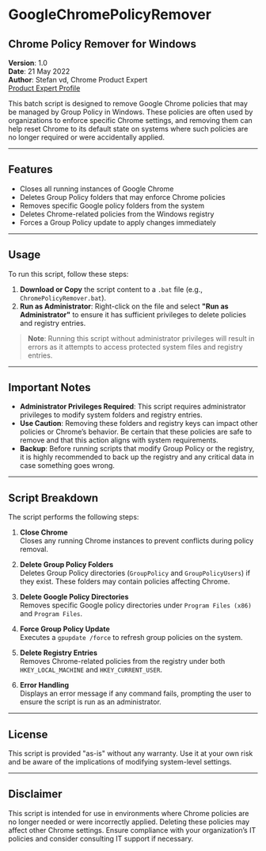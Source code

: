 # GoogleChromePolicyRemover
## Chrome Policy Remover for Windows

**Version**: 1.0  
**Date**: 21 May 2022  
**Author**: Stefan vd, Chrome Product Expert  
[Product Expert Profile](https://productexperts.withgoogle.com)

This batch script is designed to remove Google Chrome policies that may be managed by Group Policy in Windows. These policies are often used by organizations to enforce specific Chrome settings, and removing them can help reset Chrome to its default state on systems where such policies are no longer required or were accidentally applied.

---

## Features

- Closes all running instances of Google Chrome
- Deletes Group Policy folders that may enforce Chrome policies
- Removes specific Google policy folders from the system
- Deletes Chrome-related policies from the Windows registry
- Forces a Group Policy update to apply changes immediately

---

## Usage

To run this script, follow these steps:

1. **Download or Copy** the script content to a `.bat` file (e.g., `ChromePolicyRemover.bat`).
2. **Run as Administrator**: Right-click on the file and select **"Run as Administrator"** to ensure it has sufficient privileges to delete policies and registry entries.

> **Note**: Running this script without administrator privileges will result in errors as it attempts to access protected system files and registry entries.

---

## Important Notes

- **Administrator Privileges Required**: This script requires administrator privileges to modify system folders and registry entries.
- **Use Caution**: Removing these folders and registry keys can impact other policies or Chrome’s behavior. Be certain that these policies are safe to remove and that this action aligns with system requirements.
- **Backup**: Before running scripts that modify Group Policy or the registry, it is highly recommended to back up the registry and any critical data in case something goes wrong.

---

## Script Breakdown

The script performs the following steps:

1. **Close Chrome**  
   Closes any running Chrome instances to prevent conflicts during policy removal.
   
2. **Delete Group Policy Folders**  
   Deletes Group Policy directories (`GroupPolicy` and `GroupPolicyUsers`) if they exist. These folders may contain policies affecting Chrome.

3. **Delete Google Policy Directories**  
   Removes specific Google policy directories under `Program Files (x86)` and `Program Files`.

4. **Force Group Policy Update**  
   Executes a `gpupdate /force` to refresh group policies on the system.

5. **Delete Registry Entries**  
   Removes Chrome-related policies from the registry under both `HKEY_LOCAL_MACHINE` and `HKEY_CURRENT_USER`.

6. **Error Handling**  
   Displays an error message if any command fails, prompting the user to ensure the script is run as an administrator.

---

## License

This script is provided "as-is" without any warranty. Use it at your own risk and be aware of the implications of modifying system-level settings.

---

## Disclaimer

This script is intended for use in environments where Chrome policies are no longer needed or were incorrectly applied. Deleting these policies may affect other Chrome settings. Ensure compliance with your organization’s IT policies and consider consulting IT support if necessary.
